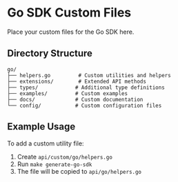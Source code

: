 # Go SDK Custom Files

Place your custom files for the Go SDK here.

## Directory Structure

```
go/
├── helpers.go         # Custom utilities and helpers
├── extensions/        # Extended API methods
├── types/            # Additional type definitions
├── examples/         # Custom examples
├── docs/             # Custom documentation
└── config/           # Custom configuration files
```

## Example Usage

To add a custom utility file:

1. Create `api/custom/go/helpers.go`
2. Run `make generate-go-sdk`
3. The file will be copied to `api/go/helpers.go`
